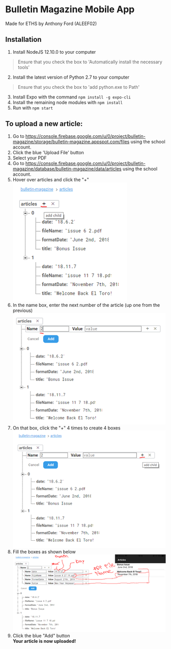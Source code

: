 # Bulletin Magazine Mobile App
Made for ETHS by Anthony Ford (ALEEF02)
## Installation
1. Install NodeJS 12.10.0 to your computer
> Ensure that you check the box to 'Automatically install the necessary tools'
2. Install the latest version of Python 2.7 to your computer
> Ensure that you check the box to 'add python.exe to Path'
3. Install Expo with the command `npm install -g expo-cli`
4. Install the remaining node modules with `npm install`
5. Run with `npm start`

## To upload a new article:
1) Go to https://console.firebase.google.com/u/0/project/bulletin-magazine/storage/bulletin-magazine.appspot.com/files using the school account.
2) Click the blue 'Upload File' button
3) Select your PDF
4) Go to https://console.firebase.google.com/u/0/project/bulletin-magazine/database/bulletin-magazine/data/articles using the school account.
5) Hover over articles and click the "+"
![First Add Child](/readme/add1.PNG)
6) In the name box, enter the next number of the article (up one from the previous)
![Name the listing](/readme/add2.PNG)
7) On that box, click the "+" 4 times to create 4 boxes
![Add 4 fields](/readme/add3.PNG)
8) Fill the boxes as shown below
![Fill in the article details](/readme/add4.png)
9) Click the blue "Add" button  
**Your article is now uploaded!**
